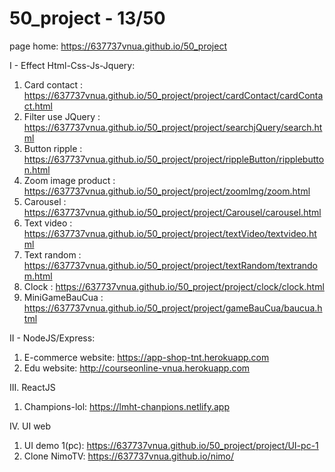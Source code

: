 # 50_project - 13/50
page home:  https://637737vnua.github.io/50_project



I - Effect Html-Css-Js-Jquery:
1. Card contact : https://637737vnua.github.io/50_project/project/cardContact/cardContact.html
2. Filter use JQuery : https://637737vnua.github.io/50_project/project/searchjQuery/search.html
3. Button ripple : https://637737vnua.github.io/50_project/project/rippleButton/ripplebutton.html
4. Zoom image product : https://637737vnua.github.io/50_project/project/zoomImg/zoom.html
5. Carousel : https://637737vnua.github.io/50_project/project/Carousel/carousel.html
6. Text video : https://637737vnua.github.io/50_project/project/textVideo/textvideo.html
7. Text random : https://637737vnua.github.io/50_project/project/textRandom/textrandom.html
8. Clock : https://637737vnua.github.io/50_project/project/clock/clock.html
9. MiniGameBauCua : https://637737vnua.github.io/50_project/project/gameBauCua/baucua.html



II - NodeJS/Express:
1. E-commerce website: https://app-shop-tnt.herokuapp.com
2. Edu website: http://courseonline-vnua.herokuapp.com

III. ReactJS
1. Champions-lol: https://lmht-chanpions.netlify.app

IV. UI web
1. UI demo 1(pc): https://637737vnua.github.io/50_project/project/UI-pc-1
2. Clone NimoTV: https://637737vnua.github.io/nimo/
